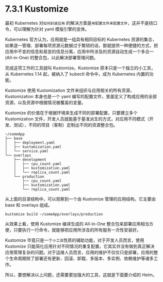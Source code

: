 # 7.3.1 Kustomize

最初 Kubernetes 对`如何封装应用` 的解决方案是`用配置文件来配置文件`，这并不是绕口令，可以理解为针对 yaml 模版引擎的变体。

Kubernetes 官方认为，应用就是一组具有相同目标的 Kubernetes 资源的集合，如果逐一管理、部署每项资源元数据过于繁琐的话，那就提供一种便捷的方式，把应用中不变的信息和易变的信息分离，应用中所涉及的资源自动生成一个多合一(All-in-One) 的整合包，以此解决部署管理问题。

完成这项工作的工具就叫 Kustomize。Kustomize 原本只是一个独立的小工具，从 Kubernetes 1.14 起，被纳入了 kubectl 命令中，成为 Kubernetes 内置的功能。

Kustomize 使用 Kustomization 文件来组织与应用相关的所有资源，Kustomization 本身也是一个 yaml 编写的配置文件，里面定义了构成应用的全部资源，以及资源中根据情况被覆盖的变量。

Kustomize 的价值在于根据环境来生成不同的部署配置，只要建立多个 Kustomization 文件，开发人员就能基于基准派生的方式，对应用不同模式（开发、测试），不同的项目（客制）定制出不同的资源整合包。

```plain
~/someApp
├── base
│   ├── deployment.yaml
│   ├── kustomization.yaml
│   └── service.yaml
└── overlays
    ├── development
    │   ├── cpu_count.yaml
    │   ├── kustomization.yaml
    │   └── replica_count.yaml
    └── production
        ├── cpu_count.yaml
        ├── kustomization.yaml
        └── replica_count.yaml
```
从上面的目录结构中，可以观察到一个由 Kustomize 管理的应用结构，它主要由 base 和 overlays 组成。

```plain
kustomize build ~/someApp/overlays/production
```

从效果上看，使用 Kustomize 编译生成的 All-in-One 整合包来部署应用相当方便，只要执行一行命令，就能够把应用所涉及的所有服务一次性安装好。


Kustomize 毕竟只是一个`小工具`性质的辅助功能，对于开发人员而言，使用 Kustomize 只能简化应用针对不同情况的重复配置，它其实并没有做到真正解决应用管理复杂的问题。对于运维人员而言，应用的维护不仅仅只是部署，应用的整个生命周期除了部署还有更新、回滚、卸载、多版本、多实例、依赖维护等诸多工作。

所以，要想解决以上问题，还需要更加强大的工具，这就是下面要介绍的 Helm。


